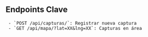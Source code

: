 ## Endpoints Clave
     - `POST /api/capturas/`: Registrar nueva captura
     - `GET /api/mapa/?lat=XX&lng=XX`: Capturas en área
